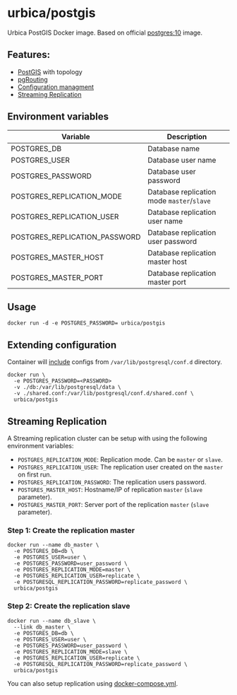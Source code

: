 # urbica/postgis

Urbica PostGIS Docker image.
Based on official [postgres:10](https://hub.docker.com/_/postgres/) image.

## Features:

- [PostGIS](https://postgis.net/) with topology
- [pgRouting](https://pgrouting.org/)
- [Configuration managment](https://www.postgresql.org/docs/10/static/config-setting.html#CONFIG-INCLUDES)
- [Streaming Replication](https://www.postgresql.org/docs/10/static/warm-standby.html#STREAMING-REPLICATION)

## Environment variables

| Variable                      | Description                                |
| ----------------------------- | ------------------------------------------ |
| POSTGRES_DB                   | Database name                              |
| POSTGRES_USER                 | Database user name                         |
| POSTGRES_PASSWORD             | Database user password                     |
| POSTGRES_REPLICATION_MODE     | Database replication mode `master`/`slave` |
| POSTGRES_REPLICATION_USER     | Database replication user name             |
| POSTGRES_REPLICATION_PASSWORD | Database replication user password         |
| POSTGRES_MASTER_HOST          | Database replication master host           |
| POSTGRES_MASTER_PORT          | Database replication master port           |

## Usage

```shell
docker run -d -e POSTGRES_PASSWORD= urbica/postgis
```

## Extending configuration

Container will [include](https://www.postgresql.org/docs/10/static/config-setting.html#CONFIG-INCLUDES) configs from `/var/lib/postgresql/conf.d` directory.

```shell
docker run \
  -e POSTGRES_PASSWORD=<PASSWORD>
  -v ./db:/var/lib/postgresql/data \
  -v ./shared.conf:/var/lib/postgresql/conf.d/shared.conf \
  urbica/postgis
```

## Streaming Replication

A Streaming replication cluster can be setup with using the following environment variables:

- `POSTGRES_REPLICATION_MODE`: Replication mode. Can be `master` or `slave`.
- `POSTGRES_REPLICATION_USER`: The replication user created on the `master` on first run.
- `POSTGRES_REPLICATION_PASSWORD`: The replication users password.
- `POSTGRES_MASTER_HOST`: Hostname/IP of replication `master` (`slave` parameter).
- `POSTGRES_MASTER_PORT`: Server port of the replication `master` (`slave` parameter).

### Step 1: Create the replication master

```shell
docker run --name db_master \
  -e POSTGRES_DB=db \
  -e POSTGRES_USER=user \
  -e POSTGRES_PASSWORD=user_password \
  -e POSTGRES_REPLICATION_MODE=master \
  -e POSTGRES_REPLICATION_USER=replicate \
  -e POSTGRESQL_REPLICATION_PASSWORD=replicate_password \
  urbica/postgis
```

### Step 2: Create the replication slave

```shell
docker run --name db_slave \
  --link db_master \
  -e POSTGRES_DB=db \
  -e POSTGRES_USER=user \
  -e POSTGRES_PASSWORD=user_password \
  -e POSTGRES_REPLICATION_MODE=slave \
  -e POSTGRES_REPLICATION_USER=replicate \
  -e POSTGRESQL_REPLICATION_PASSWORD=replicate_password \
  urbica/postgis
```

You can also setup replication using [docker-compose.yml](https://github.com/urbica/docker-postgis/blob/debian/docker-compose.yml).
